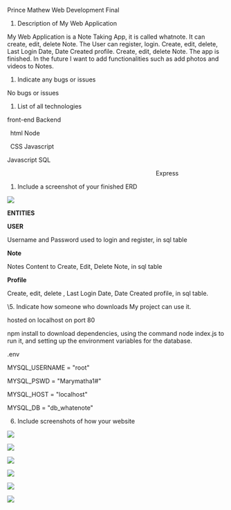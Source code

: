 ﻿Prince Mathew                                      Web Development Final

1. Description of My Web Application

My Web Application is a Note Taking App, it is called whatnote. It can create, edit, delete Note. The User can register, login. Create, edit, delete, Last Login Date, Date Created profile. Create, edit, delete Note. The app is finished. In the future I want to add functionalities such as add photos and videos to Notes.



1. Indicate any bugs or issues

No bugs or issues

1. List of all technologies

front-end                     Backend                            

` `html                                       Node

` `CSS                                         Javascript

Javascript                               SQL

`                                                `Express

1. Include a screenshot of your finished ERD

![](Aspose.Words.6d640b87-c1d9-4f86-ac5e-fa8886682bf5.001.png)

**ENTITIES**

**USER**

Username and Password used to login and register, in sql table

**Note**

Notes Content to Create, Edit, Delete Note, in sql table

**Profile**

Create, edit, delete , Last Login Date, Date Created profile, in sql table.

\5. Indicate how someone who downloads My project can use it.

hosted on localhost on port 80

npm install to download dependencies, using the command node index.js to run it, and setting up the environment variables for the database.

.env

MYSQL\_USERNAME = "root"

MYSQL\_PSWD = "Marymatha1#"

MYSQL\_HOST = "localhost"

MYSQL\_DB = "db\_whatenote"

6) Include screenshots of how your website

![](Aspose.Words.6d640b87-c1d9-4f86-ac5e-fa8886682bf5.002.png)

![](Aspose.Words.6d640b87-c1d9-4f86-ac5e-fa8886682bf5.003.png)

![](Aspose.Words.6d640b87-c1d9-4f86-ac5e-fa8886682bf5.004.png)

![](Aspose.Words.6d640b87-c1d9-4f86-ac5e-fa8886682bf5.005.png)

![](Aspose.Words.6d640b87-c1d9-4f86-ac5e-fa8886682bf5.006.png)

![](Aspose.Words.6d640b87-c1d9-4f86-ac5e-fa8886682bf5.007.png)











